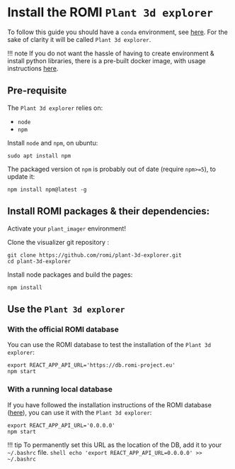 Install the ROMI `Plant 3d explorer`
=====================================================================

To follow this guide you should have a `conda` environment, see [here](create_env.md).
For the sake of clarity it will be called `Plant 3d explorer`.

!!! note
    If you do not want the hassle of having to create environment & install python libraries, there is a pre-built docker image, with usage instructions [here](../docker/plant3dexplorer_docker.md).


## Pre-requisite

The `Plant 3d explorer` relies on:

- `node`
- `npm`

Install `node` and `npm`, on ubuntu:

```shell
sudo apt install npm
```

The packaged version ot `npm` is probably out of date (require `npm>=5`), to update it:

```shell
npm install npm@latest -g
```

## Install ROMI packages & their dependencies:

Activate your `plant_imager` environment!

Clone the visualizer git repository :

```shell
git clone https://github.com/romi/plant-3d-explorer.git
cd plant-3d-explorer
```

Install node packages and build the pages:

```shell
npm install
```

## Use the `Plant 3d explorer`

### With the official ROMI database

You can use the ROMI database to test the installation of the `Plant 3d explorer`:

```shell
export REACT_APP_API_URL='https://db.romi-project.eu'
npm start
```

### With a running local database

If you have followed the installation instructions of the ROMI database ([here](plantdb_setup.md)), you can use it with the `Plant 3d explorer`:

```shell
export REACT_APP_API_URL='0.0.0.0'
npm start
```

!!! tip
    To permanently set this URL as the location of the DB, add it to your `~/.bashrc` file.
    ```shell
    echo 'export REACT_APP_API_URL=0.0.0.0' >> ~/.bashrc
    ```
